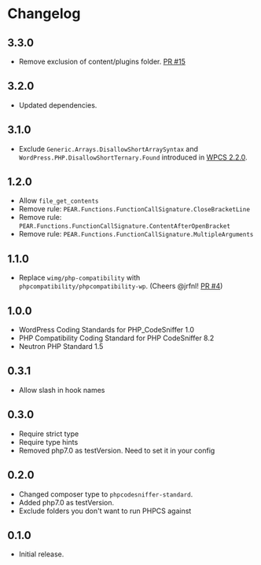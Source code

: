 # Changelog

## 3.3.0
* Remove exclusion of content/plugins folder. [PR #15](https://github.com/DekodeInteraktiv/coding-standards/pull/15)

## 3.2.0
* Updated dependencies.

## 3.1.0
* Exclude `Generic.Arrays.DisallowShortArraySyntax` and `WordPress.PHP.DisallowShortTernary.Found` introduced in [WPCS 2.2.0](https://github.com/WordPress/WordPress-Coding-Standards/releases/tag/2.2.0).

## 1.2.0
* Allow `file_get_contents`
* Remove rule: `PEAR.Functions.FunctionCallSignature.CloseBracketLine`
* Remove rule: `PEAR.Functions.FunctionCallSignature.ContentAfterOpenBracket`
* Remove rule: `PEAR.Functions.FunctionCallSignature.MultipleArguments`

## 1.1.0
* Replace `wimg/php-compatibility` with `phpcompatibility/phpcompatibility-wp`. (Cheers @jrfnl! [PR #4](https://github.com/DekodeInteraktiv/coding-standards/pull/4))

## 1.0.0
* WordPress Coding Standards for PHP_CodeSniffer 1.0
* PHP Compatibility Coding Standard for PHP CodeSniffer 8.2
* Neutron PHP Standard 1.5

## 0.3.1
* Allow slash in hook names

## 0.3.0
* Require strict type
* Require type hints
* Removed php7.0 as testVersion. Need to set it in your config

## 0.2.0
* Changed composer type to `phpcodesniffer-standard`.
* Added php7.0 as testVersion.
* Exclude folders you don't want to run PHPCS against

## 0.1.0
* Initial release.